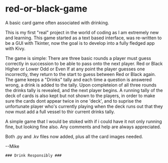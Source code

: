 # red-or-black-game
A basic card game often associated with drinking.

This is my first "real" project in the world of coding as I am extremely new and learning.
This game started as a text based interface, was re-written to be a GUI with Tkinter, now the goal is to develop into a fully fledged app with Kivy.

The game is simple:
There are three basic rounds a player must guess correctly in succession to be able to pass onto the next player.
  Red or Black
  Higher or Lower
  Odd or Even
If at any point the player guesses one incorrectly, they return to the start to guess between Red or Black again.
The game keeps a "Drinks" tally and each time a question is answered wrong, a drink is added to the tally.
Upon completeion of all three rounds the drinks tally is revealed, and the next player begins.
A running tally of the deck of cards is also kept but not shown to the players, in order to make sure the cards dont appear twice in one 'deck', and to suprise the unfortunate player who's currently playing when the deck runs out that they now must add a full vessel to thir current drinks tally.

A simple game that I would be stoked with if i could have it not only running fine, but looking fine also.
Any comments and help are always appreciated.

Both .py and .kv files now added, plus all the card images needed.

--Mike

    ### Drink Responsibly ###
